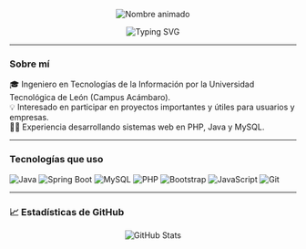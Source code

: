 <p align="center">
  <img src="https://readme-typing-svg.herokuapp.com?font=Fira+Code&size=30&duration=6000&pause=1000&color=6F37AC&center=true&vCenter=true&width=600&lines=Eber+Emanuel+Hernandez+Martinez" alt="Nombre animado" />
</p>

<p align="center">
  <img src="https://readme-typing-svg.herokuapp.com?font=Fira+Code&size=22&duration=3000&pause=1000&color=6F37AC&center=true&vCenter=true&width=435&lines=Programador+Fullstack;Ingeniero+TI;Programador+Java" alt="Typing SVG" />
</p>

---

### Sobre mí

🎓 Ingeniero en Tecnologías de la Información por la Universidad Tecnológica de León (Campus Acámbaro).    
💡 Interesado en participar en proyectos importantes y útiles para usuarios y empresas.  
👨‍💻 Experiencia desarrollando sistemas web en PHP, Java y MySQL.  

---

### Tecnologías que uso

![Java](https://img.shields.io/badge/Java-%23007396?style=for-the-badge&logo=java&logoColor=white)
![Spring Boot](https://img.shields.io/badge/Spring_Boot-%236DB33F?style=for-the-badge&logo=spring-boot&logoColor=white)
![MySQL](https://img.shields.io/badge/MySQL-%2300f?style=for-the-badge&logo=mysql&logoColor=white)
![PHP](https://img.shields.io/badge/PHP-%23777BB4?style=for-the-badge&logo=php&logoColor=white)
![Bootstrap](https://img.shields.io/badge/Bootstrap-%23563D7C?style=for-the-badge&logo=bootstrap&logoColor=white)
![JavaScript](https://img.shields.io/badge/JavaScript-%23F7DF1E?style=for-the-badge&logo=javascript&logoColor=black)
![Git](https://img.shields.io/badge/Git-%23F05033?style=for-the-badge&logo=git&logoColor=white)

---

### 📈 Estadísticas de GitHub

<p align="center">
  <img src="https://github-readme-stats.vercel.app/api?username=EberEHM&show_icons=true&theme=radical" alt="GitHub Stats" />
</p>


